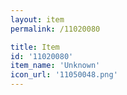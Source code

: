 ```yaml
---
layout: item
permalink: /11020080

title: Item
id: '11020080'
item_name: 'Unknown'
icon_url: '11050048.png'
---
```

